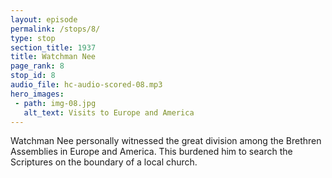 ```yaml
---
layout: episode
permalink: /stops/8/
type: stop
section_title: 1937
title: Watchman Nee
page_rank: 8
stop_id: 8
audio_file: hc-audio-scored-08.mp3
hero_images:
 - path: img-08.jpg
   alt_text: Visits to Europe and America
---
```


Watchman Nee personally witnessed the great division among the Brethren Assemblies in Europe and America. This burdened him to search the Scriptures on the boundary of a local church.

<!---
title: 倪柝聲

倪柝聲親自見證了歐洲和美國弟兄會的分裂，促使他得著負擔搜尋聖經中關於地方召會的界限。
-->

<!--- TRANSCRIPT
Thank the Lord, in 1937, the opportunity opened up for Watchman Nee to stop by Manila on his way to England. That year was a pivotal moment in Brother Nee's life. Earlier, he had visited the Brethren Assemblies in Europe and America and personally witnessed the great division among them. In one city, there was often a Brethren assembly on one street and another Brethren assembly on another street. In Vancouver alone, there were 30 independent assemblies, none of them having anything to do with the others. 

Brother Nee returned to China with a heavy burden in his spirit. He searched the Scriptures to study the boundary of a local church. By the time he came to Manila in July 1937, he was very clear that the boundary of a local church is the boundary of the city where the local church is located. This ground, he believed, was essential to preserving oneness and avoiding division among believers.  

感謝主於 1937 年給了倪柝聲機會在前往英國時途經馬尼拉。那一年是倪弟兄人 生的一大轉捩點。他前段日子訪問了歐洲的弟兄會和美國，親自見證他們當中的極大分裂。在一個城市裏通常是一條街道有弟兄會，接著另一條街道又有另一個弟兄會。單單溫哥華市就有三十個自由團體，同時這些團體彼此是全然沒有聯系的。

倪弟兄靈裏帶著沉重的負擔回到中國。他研讀聖經中關於地方召會的界限，因此 1937 年七月來到馬尼拉時，他已經對於一個地方召會的界限就是一個地方召會所處之城市的界限有清楚的看見。他相信這個立場對於保守合一和避免信徒中間的分裂是極其重要的。
-->